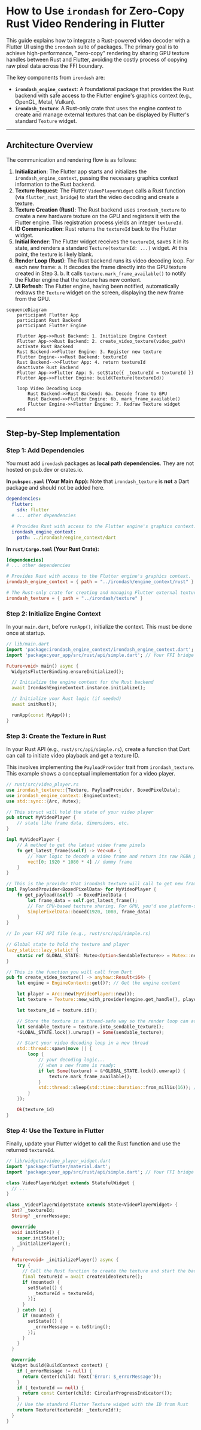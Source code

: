 # How to Use `irondash` for Zero-Copy Rust Video Rendering in Flutter

This guide explains how to integrate a Rust-powered video decoder with a Flutter UI using the `irondash` suite of packages. The primary goal is to achieve high-performance, "zero-copy" rendering by sharing GPU texture handles between Rust and Flutter, avoiding the costly process of copying raw pixel data across the FFI boundary.

The key components from `irondash` are:
- **`irondash_engine_context`**: A foundational package that provides the Rust backend with safe access to the Flutter engine's graphics context (e.g., OpenGL, Metal, Vulkan).
- **`irondash_texture`**: A Rust-only crate that uses the engine context to create and manage external textures that can be displayed by Flutter's standard `Texture` widget.

---

## Architecture Overview

The communication and rendering flow is as follows:

1.  **Initialization**: The Flutter app starts and initializes the `irondash_engine_context`, passing the necessary graphics context information to the Rust backend.
2.  **Texture Request**: The Flutter `VideoPlayerWidget` calls a Rust function (via `flutter_rust_bridge`) to start the video decoding and create a texture.
3.  **Texture Creation (Rust)**: The Rust backend uses `irondash_texture` to create a new hardware texture on the GPU and registers it with the Flutter engine. This registration process yields an integer `textureId`.
4.  **ID Communication**: Rust returns the `textureId` back to the Flutter widget.
5.  **Initial Render**: The Flutter widget receives the `textureId`, saves it in its state, and renders a standard `Texture(textureId: ...)` widget. At this point, the texture is likely blank.
6.  **Render Loop (Rust)**: The Rust backend runs its video decoding loop. For each new frame:
    a. It decodes the frame directly into the GPU texture created in Step 3.
    b. It calls `texture.mark_frame_available()` to notify the Flutter engine that the texture has new content.
7.  **UI Refresh**: The Flutter engine, having been notified, automatically redraws the `Texture` widget on the screen, displaying the new frame from the GPU.

```mermaid
sequenceDiagram
    participant Flutter App
    participant Rust Backend
    participant Flutter Engine

    Flutter App->>Rust Backend: 1. Initialize Engine Context
    Flutter App->>Rust Backend: 2. create_video_texture(video_path)
    activate Rust Backend
    Rust Backend->>Flutter Engine: 3. Register new texture
    Flutter Engine-->>Rust Backend: textureId
    Rust Backend-->>Flutter App: 4. return textureId
    deactivate Rust Backend
    Flutter App->>Flutter App: 5. setState({ _textureId = textureId })
    Flutter App->>Flutter Engine: build(Texture(textureId))

    loop Video Decoding Loop
        Rust Backend->>Rust Backend: 6a. Decode frame to GPU
        Rust Backend->>Flutter Engine: 6b. mark_frame_available()
        Flutter Engine->>Flutter Engine: 7. Redraw Texture widget
    end
```

---

## Step-by-Step Implementation

### Step 1: Add Dependencies

You must add `irondash` packages as **local path dependencies**. They are not hosted on pub.dev or crates.io.

**In `pubspec.yaml` (Your Main App):**
Note that `irondash_texture` is **not** a Dart package and should not be added here.

```yaml
dependencies:
  flutter:
    sdk: flutter
  # ... other dependencies

  # Provides Rust with access to the Flutter engine's graphics context.
  irondash_engine_context:
    path: ../irondash/engine_context/dart
```

**In `rust/Cargo.toml` (Your Rust Crate):**

```toml
[dependencies]
# ... other dependencies

# Provides Rust with access to the Flutter engine's graphics context.
irondash_engine_context = { path = "../irondash/engine_context/rust" }

# The Rust-only crate for creating and managing Flutter external textures.
irondash_texture = { path = "../irondash/texture" }
```

### Step 2: Initialize Engine Context

In your `main.dart`, before `runApp()`, initialize the context. This must be done once at startup.

```dart
// lib/main.dart
import 'package:irondash_engine_context/irondash_engine_context.dart';
import 'package:your_app/src/rust/api/simple.dart'; // Your FFI bridge

Future<void> main() async {
  WidgetsFlutterBinding.ensureInitialized();

  // Initialize the engine context for the Rust backend
  await IrondashEngineContext.instance.initialize();

  // Initialize your Rust logic (if needed)
  await initRust();

  runApp(const MyApp());
}
```

### Step 3: Create the Texture in Rust

In your Rust API (e.g., `rust/src/api/simple.rs`), create a function that Dart can call to initiate video playback and get a texture ID.

This involves implementing the `PayloadProvider` trait from `irondash_texture`. This example shows a conceptual implementation for a video player.

```rust
// rust/src/video_player.rs
use irondash_texture::{Texture, PayloadProvider, BoxedPixelData};
use irondash_engine_context::EngineContext;
use std::sync::{Arc, Mutex};

// This struct will hold the state of your video player
pub struct MyVideoPlayer {
    // state like frame data, dimensions, etc.
}

impl MyVideoPlayer {
    // A method to get the latest video frame pixels
    fn get_latest_frame(&self) -> Vec<u8> {
        // Your logic to decode a video frame and return its raw RGBA pixels
        vec![0; 1920 * 1080 * 4] // dummy frame
    }
}

// This is the provider that irondash_texture will call to get new frames.
impl PayloadProvider<BoxedPixelData> for MyVideoPlayer {
    fn get_payload(&self) -> BoxedPixelData {
        let frame_data = self.get_latest_frame();
        // For CPU-based texture sharing. For GPU, you'd use platform-specific types.
        SimplePixelData::boxed(1920, 1080, frame_data)
    }
}

// In your FFI API file (e.g., rust/src/api/simple.rs)

// Global state to hold the texture and player
lazy_static::lazy_static! {
    static ref GLOBAL_STATE: Mutex<Option<SendableTexture>> = Mutex::new(None);
}

// This is the function you will call from Dart
pub fn create_video_texture() -> anyhow::Result<i64> {
    let engine = EngineContext::get()?; // Get the engine context

    let player = Arc::new(MyVideoPlayer::new());
    let texture = Texture::new_with_provider(engine.get_handle(), player)?;

    let texture_id = texture.id();

    // Store the texture in a thread-safe way so the render loop can access it
    let sendable_texture = texture.into_sendable_texture();
    *GLOBAL_STATE.lock().unwrap() = Some(sendable_texture);

    // Start your video decoding loop in a new thread
    std::thread::spawn(move || {
        loop {
            // your decoding logic...
            // when a new frame is ready:
            if let Some(texture) = &*GLOBAL_STATE.lock().unwrap() {
                texture.mark_frame_available();
            }
            std::thread::sleep(std::time::Duration::from_millis(16)); // ~60fps
        }
    });

    Ok(texture_id)
}
```

### Step 4: Use the Texture in Flutter

Finally, update your Flutter widget to call the Rust function and use the returned `textureId`.

```dart
// lib/widgets/video_player_widget.dart
import 'package:flutter/material.dart';
import 'package:your_app/src/rust/api/simple.dart'; // Your FFI bridge

class VideoPlayerWidget extends StatefulWidget {
  // ...
}

class _VideoPlayerWidgetState extends State<VideoPlayerWidget> {
  int? _textureId;
  String? _errorMessage;

  @override
  void initState() {
    super.initState();
    _initializePlayer();
  }

  Future<void> _initializePlayer() async {
    try {
      // Call the Rust function to create the texture and start the backend loop
      final textureId = await createVideoTexture();
      if (mounted) {
        setState(() {
          _textureId = textureId;
        });
      }
    } catch (e) {
      if (mounted) {
        setState(() {
          _errorMessage = e.toString();
        });
      }
    }
  }

  @override
  Widget build(BuildContext context) {
    if (_errorMessage != null) {
      return Center(child: Text('Error: $_errorMessage'));
    }
    if (_textureId == null) {
      return const Center(child: CircularProgressIndicator());
    }
    // Use the standard Flutter Texture widget with the ID from Rust
    return Texture(textureId: _textureId!);
  }
}
```

